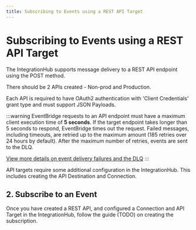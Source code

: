 ```yaml
---
title: Subscribing to Events using a REST API Target
---
```


# Subscribing to Events using a REST API Target

The IntegrationHub supports message delivery to a REST API endpoint using the POST method.

There should be 2 APIs created - Non-prod and Production.

Each API is required to have OAuth2 authentication with 'Client Credentials' grant type and must support JSON Payloads.

:::warning
EventBridge requests to an API endpoint must have a maximum client execution time of **5 seconds**. If the target endpoint takes longer than 5 seconds to respond, EventBridge times out the request. Failed messages, including timeouts, are retried up to the maximum amount (185 retries over 24 hours by default). After the maximum number of retries, events are sent to the DLQ.

[View more details on event delivery failures and the DLQ](./event-delivery-retry.md)
:::

<!-- TODO: link to user guide->API Targets here -->

API targets require some additional configuration in the IntegrationHub. This includes creating the API Destination and Connection.

## 2. Subscribe to an Event

<!-- TODO: link to user guide->Subscriptions->Subscribing to Events here -->

Once you have created a REST API, and configured a Connection and API Target in the IntegrationHub, follow the guide (TODO) on creating the subscription.
